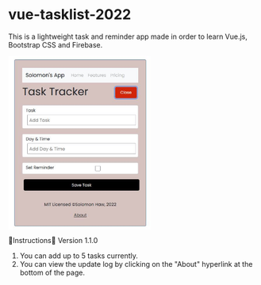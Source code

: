 # vue-tasklist-2022
This is a lightweight task and reminder app made in order to learn Vue.js, Bootstrap CSS and Firebase.

<img src="/public/screencap.jpg" align="middle" height="350">

📜Instructions:scroll:
Version 1.1.0
1. You can add up to 5 tasks currently.
2. You can view the update log by clicking on the "About" hyperlink at the bottom of the page.
